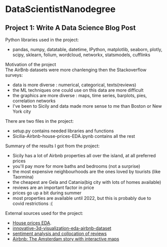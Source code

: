 # DataScientistNanodegree 

## Project 1: Write A Data Science Blog Post

Python libraries used in the project:
- pandas, numpy, datatable, datetime, IPython, matplotlib, seaborn, plotly, scipy, sklearn, folium, wordcloud, networkx, statsmodels, cufflinks

Motivation of the project
<br>
The AirBnb datasets were more chanlenging then the Stackoverflow surveys:
- data is more diverse : numerical, categorical, texts(reviews)
- the ML techniques one could use on this data are more difficult
- the graphics are more diverse : maps, time series, barplots, pies, correlation networks
- I've been to Sicily and data made more sense to me than Boston or New York city

There are two files in the project:
- setup.py contains needed libraries and functions
- Sicilia-Airbnb-house-prices-EDA.ipynb contains all the rest

Summary of the results I got from the project:
 - Sicily has a lot of Airbnb properties all over the island, at all preferred prices
 - you'll pay more for more baths and bedrooms (not a surprise)
 - the most expensive neighbourhoods are the ones loved by tourists (like Taormina)
 - the cheapest are Gela and Catania(big city with lots of homes available)
 - reviews are an important factor in price
 - prices go up a bit during summer
 - most properties are available until 2022, but this is probably due to covid restrictions :(

External sources used for the project:
- <a href="https://www.kaggle.com/dgawlik/house-prices-eda">House prices EDA</a>.
- <a href="https://www.kaggle.com/homayoonkhadivi/innovative-3d-visualization-eda-airbnb-dataset">innovative-3d-visualization-eda-airbnb-dataset</a>
- <a href="https://www.kaggle.com/residentmario/sentiment-analysis-and-collocation-of-reviews">sentiment analysis and collocation of reviews</a>
- <a href="https://www.kaggle.com/erikbruin/airbnb-the-amsterdam-story-with-interactive-maps">Airbnb: The Amsterdam story with interactive maps</a>

